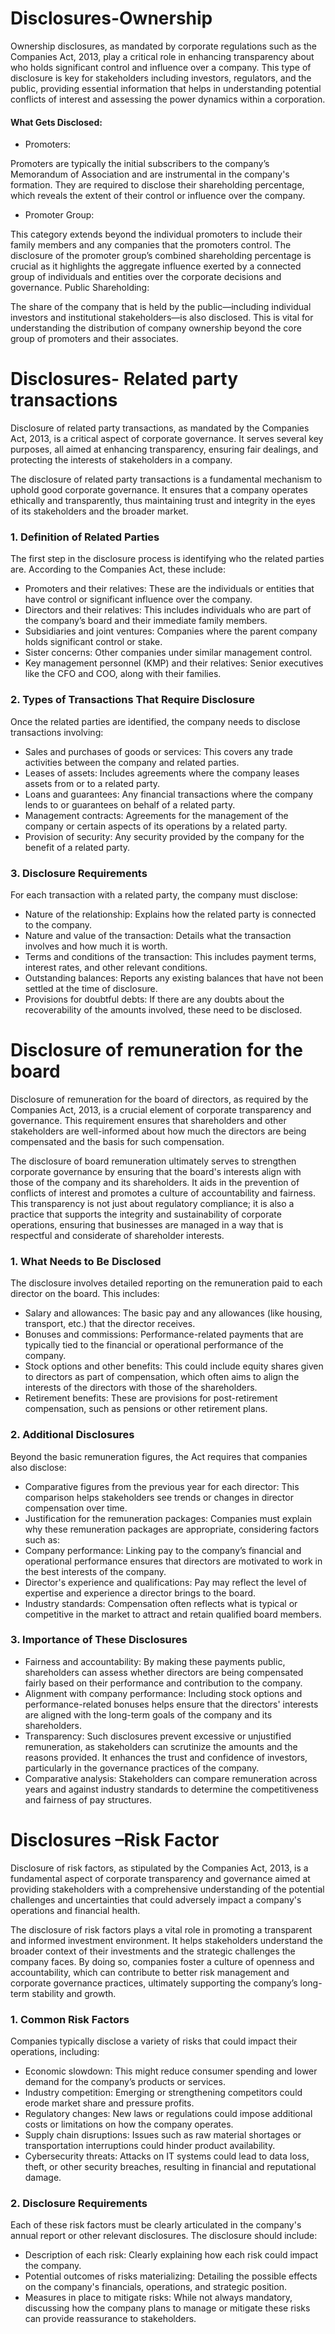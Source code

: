 # Disclosures-Ownership 

Ownership disclosures, as mandated by corporate regulations such as the Companies Act, 2013, play a critical role in enhancing transparency about who holds significant control and influence over a company. This type of disclosure is key for stakeholders including investors, regulators, and the public, providing essential information that helps in understanding potential conflicts of interest and assessing the power dynamics within a corporation.

#### What Gets Disclosed:

- Promoters:

Promoters are typically the initial subscribers to the company’s Memorandum of Association and are instrumental in the company's formation. They are required to disclose their shareholding percentage, which reveals the extent of their control or influence over the company.

- Promoter Group:

This category extends beyond the individual promoters to include their family members and any companies that the promoters control. The disclosure of the promoter group’s combined shareholding percentage is crucial as it highlights the aggregate influence exerted by a connected group of individuals and entities over the corporate decisions and governance.
Public Shareholding:

The share of the company that is held by the public—including individual investors and institutional stakeholders—is also disclosed. This is vital for understanding the distribution of company ownership beyond the core group of promoters and their associates.

 # Disclosures- Related party transactions

Disclosure of related party transactions, as mandated by the Companies Act, 2013, is a critical aspect of corporate governance. It serves several key purposes, all aimed at enhancing transparency, ensuring fair dealings, and protecting the interests of stakeholders in a company.

The disclosure of related party transactions is a fundamental mechanism to uphold good corporate governance. It ensures that a company operates ethically and transparently, thus maintaining trust and integrity in the eyes of its stakeholders and the broader market.

### 1. Definition of Related Parties

The first step in the disclosure process is identifying who the related parties are. According to the Companies Act, these include:

- Promoters and their relatives: These are the individuals or entities that have control or significant influence over the company.
- Directors and their relatives: This includes individuals who are part of the company’s board and their immediate family members.
- Subsidiaries and joint ventures: Companies where the parent company holds significant control or stake.
- Sister concerns: Other companies under similar management control.
- Key management personnel (KMP) and their relatives: Senior executives like the CFO and COO, along with their families.

### 2. Types of Transactions That Require Disclosure
Once the related parties are identified, the company needs to disclose transactions involving:

- Sales and purchases of goods or services: This covers any trade activities between the company and related parties.
- Leases of assets: Includes agreements where the company leases assets from or to a related party.
- Loans and guarantees: Any financial transactions where the company lends to or guarantees on behalf of a related party.
- Management contracts: Agreements for the management of the company or certain aspects of its operations by a related party.
- Provision of security: Any security provided by the company for the benefit of a related party.

### 3. Disclosure Requirements
For each transaction with a related party, the company must disclose:

- Nature of the relationship: Explains how the related party is connected to the company.
- Nature and value of the transaction: Details what the transaction involves and how much it is worth.
- Terms and conditions of the transaction: This includes payment terms, interest rates, and other relevant conditions.
- Outstanding balances: Reports any existing balances that have not been settled at the time of disclosure.
- Provisions for doubtful debts: If there are any doubts about the recoverability of the amounts involved, these need to be disclosed.

# Disclosure of remuneration for the board

Disclosure of remuneration for the board of directors, as required by the Companies Act, 2013, is a crucial element of corporate transparency and governance. This requirement ensures that shareholders and other stakeholders are well-informed about how much the directors are being compensated and the basis for such compensation.

The disclosure of board remuneration ultimately serves to strengthen corporate governance by ensuring that the board's interests align with those of the company and its shareholders. It aids in the prevention of conflicts of interest and promotes a culture of accountability and fairness. This transparency is not just about regulatory compliance; it is also a practice that supports the integrity and sustainability of corporate operations, ensuring that businesses are managed in a way that is respectful and considerate of shareholder interests.

### 1. What Needs to Be Disclosed
The disclosure involves detailed reporting on the remuneration paid to each director on the board. This includes:

- Salary and allowances: The basic pay and any allowances (like housing, transport, etc.) that the director receives.
- Bonuses and commissions: Performance-related payments that are typically tied to the financial or operational performance of the company.
- Stock options and other benefits: This could include equity shares given to directors as part of compensation, which often aims to align the interests of the directors with those of the shareholders.
- Retirement benefits: These are provisions for post-retirement compensation, such as pensions or other retirement plans.

### 2. Additional Disclosures
Beyond the basic remuneration figures, the Act requires that companies also disclose:

- Comparative figures from the previous year for each director: This comparison helps stakeholders see trends or changes in director compensation over time.
- Justification for the remuneration packages: Companies must explain why these remuneration packages are appropriate, considering factors such as:
- Company performance: Linking pay to the company’s financial and operational performance ensures that directors are motivated to work in the best interests of the company.
- Director's experience and qualifications: Pay may reflect the level of expertise and experience a director brings to the board.
- Industry standards: Compensation often reflects what is typical or competitive in the market to attract and retain qualified board members.


### 3. Importance of These Disclosures

- Fairness and accountability: By making these payments public, shareholders can assess whether directors are being compensated fairly based on their performance and contribution to the company.
- Alignment with company performance: Including stock options and performance-related bonuses helps ensure that the directors' interests are aligned with the long-term goals of the company and its shareholders.
- Transparency: Such disclosures prevent excessive or unjustified remuneration, as stakeholders can scrutinize the amounts and the reasons provided. It enhances the trust and confidence of investors, particularly in the governance practices of the company.
- Comparative analysis: Stakeholders can compare remuneration across years and against industry standards to determine the competitiveness and fairness of pay structures.

 # Disclosures –Risk Factor

 Disclosure of risk factors, as stipulated by the Companies Act, 2013, is a fundamental aspect of corporate transparency and governance aimed at providing stakeholders with a comprehensive understanding of the potential challenges and uncertainties that could adversely impact a company's operations and financial health. 

 The disclosure of risk factors plays a vital role in promoting a transparent and informed investment environment. It helps stakeholders understand the broader context of their investments and the strategic challenges the company faces. By doing so, companies foster a culture of openness and accountability, which can contribute to better risk management and corporate governance practices, ultimately supporting the company’s long-term stability and growth.

 ### 1. Common Risk Factors
Companies typically disclose a variety of risks that could impact their operations, including:

- Economic slowdown: This might reduce consumer spending and lower demand for the company’s products or services.
- Industry competition: Emerging or strengthening competitors could erode market share and pressure profits.
- Regulatory changes: New laws or regulations could impose additional costs or limitations on how the company operates.
- Supply chain disruptions: Issues such as raw material shortages or transportation interruptions could hinder product availability.
- Cybersecurity threats: Attacks on IT systems could lead to data loss, theft, or other security breaches, resulting in financial and reputational damage.

### 2.  Disclosure Requirements
Each of these risk factors must be clearly articulated in the company's annual report or other relevant disclosures. The disclosure should include:

- Description of each risk: Clearly explaining how each risk could impact the company.
- Potential outcomes of risks materializing: Detailing the possible effects on the company's financials, operations, and strategic position.
- Measures in place to mitigate risks: While not always mandatory, discussing how the company plans to manage or mitigate these risks can provide reassurance to stakeholders.






